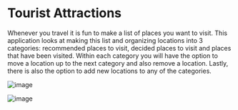 # Tourist Attractions
Whenever you travel it is fun to make a list of places you want to visit. This application looks at making this list and organizing locations into 3 categories: recommended places to visit, decided places to visit and places that have been visited. Within each category you will have the option to move a location up to the next category and also remove a location. Lastly, there is also the option to add new locations to any of the categories.

![image](https://user-images.githubusercontent.com/44756128/115108362-abd6db80-9f35-11eb-86c5-3f9072bfec3d.png)

![image](https://user-images.githubusercontent.com/44756128/115108379-c315c900-9f35-11eb-9214-f81141a80984.png)
